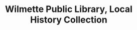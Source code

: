 ---
layout: repo
title: "Wilmette Public Library, Local History Collection"
id: 15770
permalink: repos/15770/
---